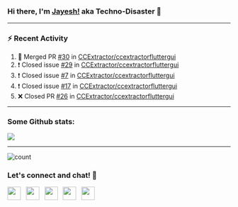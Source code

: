 ### Hi there, I'm [Jayesh!](https://technodisaster.com) aka Techno-Disaster 👋


---

### :zap: Recent Activity

<!--START_SECTION:activity-->
1. 🎉 Merged PR [#30](https://github.com//CCExtractor/ccextractorfluttergui/pull/30) in [CCExtractor/ccextractorfluttergui](https://github.com//CCExtractor/ccextractorfluttergui)
2. ❗️ Closed issue [#29](https://github.com//CCExtractor/ccextractorfluttergui/issues/29) in [CCExtractor/ccextractorfluttergui](https://github.com//CCExtractor/ccextractorfluttergui)
3. ❗️ Closed issue [#7](https://github.com//CCExtractor/ccextractorfluttergui/issues/7) in [CCExtractor/ccextractorfluttergui](https://github.com//CCExtractor/ccextractorfluttergui)
4. ❗️ Closed issue [#17](https://github.com//CCExtractor/ccextractorfluttergui/issues/17) in [CCExtractor/ccextractorfluttergui](https://github.com//CCExtractor/ccextractorfluttergui)
5. ❌ Closed PR [#26](https://github.com//CCExtractor/ccextractorfluttergui/pull/26) in [CCExtractor/ccextractorfluttergui](https://github.com//CCExtractor/ccextractorfluttergui)
<!--END_SECTION:activity-->

---

### Some Github stats:

<a href="https://github.com/anuraghazra/github-readme-stats">
  <img align="center" src="https://github-readme-stats.vercel.app/api?username=Techno-Disaster&include_all_commits=false&count_private=true&show_icons=true&icon_color=f3437a&bg_color=30,f2ffe6,e6ffff" />
</a>

---

![count](https://komarev.com/ghpvc/?username=Techno-Disaster)


### Let's connect and chat! :incoming_envelope:

<p>
 <a href="https://gitlab.com/Techno-Disaster"><img height="30" src="https://img.shields.io/badge/gitlab-FCA121.svg??&style=for-the-badge&logo=gitlab"></a>&nbsp;&nbsp;
<a href="https://twitter.com/techno_disaster"><img height="30" src="https://img.shields.io/badge/twitter-%231DA1F2.svg?&style=for-the-badge&logo=twitter&logoColor=white"></a>&nbsp;&nbsp;
<a href="mailto:nirvejayesh@gmail.com"><img height="30" src="https://img.shields.io/badge/gmail-c14438?&style=for-the-badge&logo=gmail&logoColor=white"></a>&nbsp;&nbsp;
<a href="https://t.me/techno_disaster"><img height="30" src="https://img.shields.io/badge/telegram-blue?&style=for-the-badge&logo=telegram&logoColor=white" /></a>&nbsp;&nbsp;
<a href="https://www.linkedin.com/in/techno-disaster/"><img height="30" src="https://img.shields.io/badge/linkedin-blue.svg?&style=for-the-badge&logo=linkedin&logoColor=white"></a>&nbsp;&nbsp;

</p>
